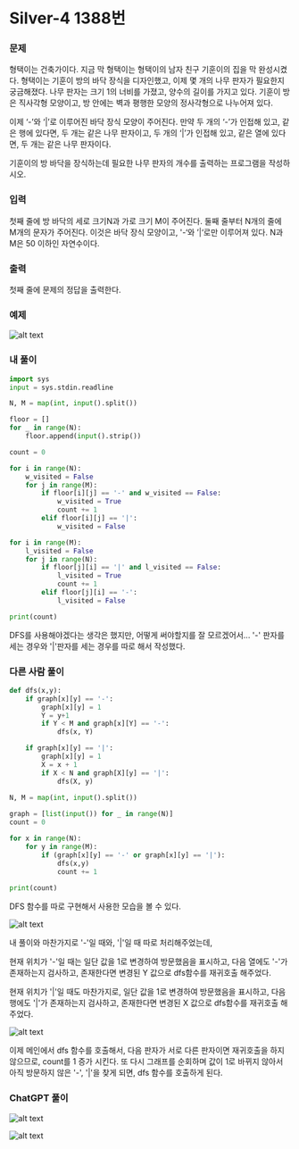 # Silver-4 1388번

### 문제
<p>형택이는 건축가이다. 지금 막 형택이는 형택이의 남자 친구 기훈이의 집을 막 완성시켰다. 형택이는 기훈이 방의 바닥 장식을 디자인했고, 이제 몇 개의 나무 판자가 필요한지 궁금해졌다. 나무 판자는 크기 1의 너비를 가졌고, 양수의 길이를 가지고 있다. 기훈이 방은 직사각형 모양이고, 방 안에는 벽과 평행한 모양의 정사각형으로 나누어져 있다.</p>

<p>이제 ‘-’와 ‘|’로 이루어진 바닥 장식 모양이 주어진다. 만약 두 개의 ‘-’가 인접해 있고, 같은 행에 있다면, 두 개는 같은 나무 판자이고, 두 개의 ‘|’가 인접해 있고, 같은 열에 있다면, 두 개는 같은 나무 판자이다.</p>

<p>기훈이의 방 바닥을 장식하는데 필요한 나무 판자의 개수를 출력하는 프로그램을 작성하시오.</p>

### 입력
<p>첫째 줄에 방 바닥의 세로 크기N과 가로 크기 M이 주어진다. 둘째 줄부터 N개의 줄에 M개의 문자가 주어진다. 이것은 바닥 장식 모양이고, '-‘와 ’|‘로만 이루어져 있다. N과 M은 50 이하인 자연수이다.</p>

### 출력
<p>첫째 줄에 문제의 정답을 출력한다.</p>

### 예제
![alt text](image.png)

### 내 풀이
```python
import sys
input = sys.stdin.readline

N, M = map(int, input().split())

floor = []
for _ in range(N):
    floor.append(input().strip())

count = 0

for i in range(N):
    w_visited = False
    for j in range(M):
        if floor[i][j] == '-' and w_visited == False:
            w_visited = True
            count += 1
        elif floor[i][j] == '|':
            w_visited = False

for i in range(M):
    l_visited = False
    for j in range(N):
        if floor[j][i] == '|' and l_visited == False:
            l_visited = True
            count += 1
        elif floor[j][i] == '-':
            l_visited = False

print(count)
```

DFS를 사용해야겠다는 생각은 했지만, 어떻게 써야할지를 잘 모르겠어서...
'-' 판자를 세는 경우와 '|'판자를 세는 경우를 따로 해서 작성했다.

### 다른 사람 풀이
```python
def dfs(x,y):
    if graph[x][y] == '-':
        graph[x][y] = 1
        Y = y+1
        if Y < M and graph[x][Y] == '-':
            dfs(x, Y)

    if graph[x][y] == '|':
        graph[x][y] = 1
        X = x + 1
        if X < N and graph[X][y] == '|':
            dfs(X, y)
        
N, M = map(int, input().split())

graph = [list(input()) for _ in range(N)]
count = 0

for x in range(N):
    for y in range(M):
        if (graph[x][y] == '-' or graph[x][y] == '|'):
            dfs(x,y)
            count += 1
        
print(count)
```
DFS 함수를 따로 구현해서 사용한 모습을 볼 수 있다.

![alt text](image-1.png)

내 풀이와 마찬가지로 '-'일 때와, '|'일 때 따로 처리해주었는데, 

현재 위치가 '-'일 때는 일단 값을 1로 변경하여 방문했음을 표시하고, 다음 열에도 '-'가 존재하는지 검사하고, 존재한다면 변경된 Y 값으로 dfs함수를 재귀호출 해주었다.

현재 위치가 '|'일 때도 마찬가지로, 일단 값을 1로 변경하여 방문했음을 표시하고, 다음 행에도 '|'가 존재하는지 검사하고, 존재한다면 변경된 X 값으로 dfs함수를 재귀호출 해주었다.

![alt text](image-2.png)

이제 메인에서 dfs 함수를 호출해서, 다음 판자가 서로 다른 판자이면 재귀호출을 하지 않으므로, count를 1 증가 시킨다. 또 다시 그래프를 순회하며 값이 1로 바뀌지 않아서 아직 방문하지 않은 '-', '|'을 찾게 되면, dfs 함수를 호출하게 된다.

### ChatGPT 풀이
![alt text](image-3.png)

![alt text](image-4.png)